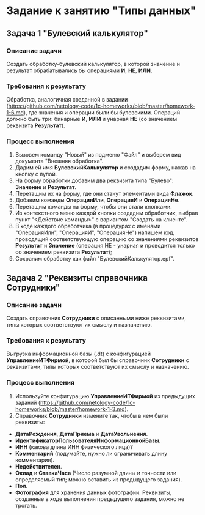 # Задание к занятию "Типы данных"

## Задача 1 "Булевский калькулятор"

### Описание задачи
Создать обработку-булевский калькулятор, в которой значение и результат обрабатывались бы операциями **И**, **НЕ**, **ИЛИ**.

### Требования к результату
Обработка, аналогичная созданной в задании (https://github.com/netology-code/1c-homeworks/blob/master/homework-1-6.md), где значения и операции были бы булевскими. Операций должно быть три: бинарные **И**, **ИЛИ** и унарная **НЕ** (со значением реквизита **Результат**).

### Процесс выполнения
1. Вызовем команду "Новый" из подменю "Файл" и выберем вид документа "Внешняя обработка".
2. Дадим ей имя **БулевскийКалькулятор** и создадим форму, нажав на кнопку с лупой.
3. На форму обработки добавим два реквизита типа "Булево": **Значение** и **Результат**.
4. Перетащим их на форму, где они станут элементами вида **Флажок**.
5. Добавим команды **ОперацияИли**, **ОперацияИ** и **ОперацияНе**.
6. Перетащим команды на форму, чтобы они стали кнопками.
7. Из контекстного меню каждой кнопки создадим обработчик, выбрав пункт "<Действие команды>" с вариантом "Создать на клиенте".
8. В коде каждого обработчика (в процедурах с именами "ОперацияИли", "ОперацияИ", "ОперацияНе") напишем код, проводящий соответствующую операцию со значениями реквизитов **Результат** и **Значение** (операция НЕ - унарная и проводится только со значением реквизита **Результат**);
9. Сохраним обработку как файл "БулевскийКалькулятор.epf".

## Задача 2 "Реквизиты справочника Сотрудники"

### Описание задачи
Создать справочник **Сотрудники** с описанными ниже реквизитами, типы которых соответствуют их смыслу и назначению.

### Требования к результату
Выгрузка информационной базы (.dt) с конфигурацией **УправлениеИТФирмой**, в которой был бы справочник **Сотрудники** с реквизитами, типы которых соответствуют их смыслу и назначению.

### Процесс выполнения
1. Используйте конфигурацию **УправлениеИТФирмой** из предыдущих заданий (https://github.com/netology-code/1c-homeworks/blob/master/homework-1-3.md).
2. Справочник **Сотрудники** измените так, чтобы в нем были реквизиты:
* **ДатаРождения**, **ДатаПриема** и **ДатаУвольнения**.
* **ИдентификаторПользователяИнформационнойБазы**.
* **ИНН** (какова длина ИНН физического лица)?
* **Комментарий** (подумайте, нужно ли ограничивать длину комментария).
* **Недействителен**.
* **Оклад** и **СтавкаЧаса** (Число разумной длины и точности или определяемый тип; можно оставить из предыдущего задания).
* **Пол**.
* **Фотография** для хранения данных фотографии.
Реквизиты, созданные в ходе выполнения предыдущего задания, можно не трогать.
